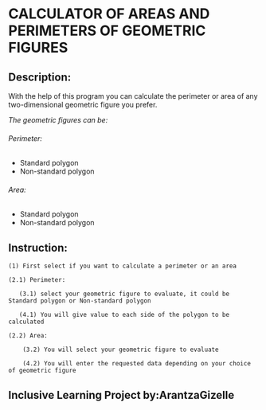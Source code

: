 # CALCULATOR OF AREAS AND PERIMETERS OF GEOMETRIC FIGURES

## Description: 
With the help of this program you can calculate the perimeter or area of any two-dimensional geometric figure you prefer.

 _The geometric figures can be:_

###### Perimeter:
   - Standard polygon
   - Non-standard polygon 
###### Area:
   - Standard polygon
   - Non-standard polygon

## Instruction:
    (1) First select if you want to calculate a perimeter or an area 
    
    (2.1) Perimeter:
       
       (3.1) select your geometric figure to evaluate, it could be Standard polygon or Non-standard polygon 
       
       (4.1) You will give value to each side of the polygon to be calculated
    
    (2.2) Area:
        
        (3.2) You will select your geometric figure to evaluate 
        
        (4.2) You will enter the requested data depending on your choice of geometric figure

## Inclusive Learning Project by:ArantzaGizelle
